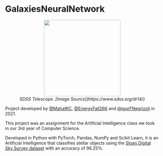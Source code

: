 # GalaxiesNeuralNetwork


<p align="center">
  <img src="https://www.sdss.org/wp-content/uploads/2016/07/sdss_gaulme.jpg" width="250"/><br>
  <span><i>SDSS Telescope. [Image Source](https://www.sdss.org/dr14/)</i></span>
</p>

Project developed by  [@MahatKC](https://www.github.com/MahatKC), [@EnergyFall266](https://github.com/EnergyFall266) and [@igorFNegrizoli](https://www.github.com/igorFNegrizoli) in 2021.

This project was an assignment for the Artificial Intelligence class we took in our 3rd year of Computer Science.

Developed in Python with PyTorch, Pandas, NumPy and Scikit Learn, it is an Artificial Intelligence that classifies stellar objects using the [Sloan Digital Sky Survey dataset](https://www.kaggle.com/datasets/lucidlenn/sloan-digital-sky-survey) with an accuracy of 96.25%.
